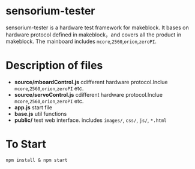 # sensorium-tester
sensorium-tester is a hardware test framework for makeblock. It bases on hardware protocol defined in makeblock，and covers
all the product in makeblock. The mainboard includes `mcore`,`2560`,`orion`,`zeroPI`.


# Description of files

- **source/mboardControl.js** cdifferent hardware protocol.Inclue `mcore`,`2560`,`orion`,`zeroPI` etc.
- **source/servoControl.js** cdifferent hardware protocol.Inclue `mcore`,`2560`,`orion`,`zeroPI` etc.
- **app.js** start file
- **base.js** util functions
- **public/**  test web interface. includes `images/`, `css/`, `js/`, `*.html`

# To Start
    
    npm install & npm start
